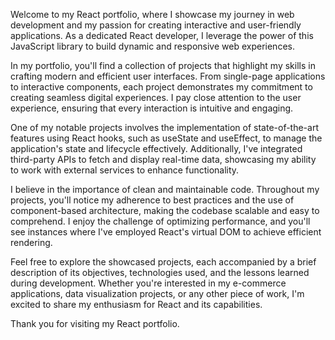 Welcome to my React portfolio, where I showcase my journey in web development and my passion for creating interactive and user-friendly applications. As a dedicated React developer, I leverage the power of this JavaScript library to build dynamic and responsive web experiences.

In my portfolio, you'll find a collection of projects that highlight my skills in crafting modern and efficient user interfaces. From single-page applications to interactive components, each project demonstrates my commitment to creating seamless digital experiences. I pay close attention to the user experience, ensuring that every interaction is intuitive and engaging.

One of my notable projects involves the implementation of state-of-the-art features using React hooks, such as useState and useEffect, to manage the application's state and lifecycle effectively. Additionally, I've integrated third-party APIs to fetch and display real-time data, showcasing my ability to work with external services to enhance functionality.

I believe in the importance of clean and maintainable code. Throughout my projects, you'll notice my adherence to best practices and the use of component-based architecture, making the codebase scalable and easy to comprehend. I enjoy the challenge of optimizing performance, and you'll see instances where I've employed React's virtual DOM to achieve efficient rendering.

Feel free to explore the showcased projects, each accompanied by a brief description of its objectives, technologies used, and the lessons learned during development. Whether you're interested in my e-commerce applications, data visualization projects, or any other piece of work, I'm excited to share my enthusiasm for React and its capabilities.

Thank you for visiting my React portfolio.
